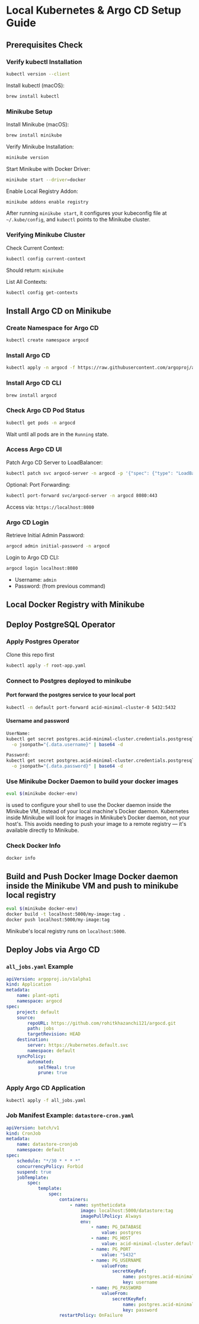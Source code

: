 # Local Kubernetes & Argo CD Setup Guide

## Prerequisites Check

### Verify kubectl Installation
```bash
kubectl version --client
```
Install kubectl (macOS):
```bash
brew install kubectl
```

### Minikube Setup
Install Minikube (macOS):
```bash
brew install minikube
```
Verify Minikube Installation:
```bash
minikube version
```
Start Minikube with Docker Driver:
```bash
minikube start --driver=docker
```
Enable Local Registry Addon:
```bash
minikube addons enable registry
```
After running `minikube start`, it configures your kubeconfig file at `~/.kube/config`, and `kubectl` points to the Minikube cluster.

### Verifying Minikube Cluster
Check Current Context:
```bash
kubectl config current-context
```
Should return: `minikube`

List All Contexts:
```bash
kubectl config get-contexts
```

## Install Argo CD on Minikube

### Create Namespace for Argo CD
```bash
kubectl create namespace argocd
```

### Install Argo CD
```bash
kubectl apply -n argocd -f https://raw.githubusercontent.com/argoproj/argo-cd/stable/manifests/install.yaml
```

### Install Argo CD CLI
```bash
brew install argocd
```

### Check Argo CD Pod Status
```bash
kubectl get pods -n argocd
```
Wait until all pods are in the `Running` state.

### Access Argo CD UI
Patch Argo CD Server to LoadBalancer:
```bash
kubectl patch svc argocd-server -n argocd -p '{"spec": {"type": "LoadBalancer"}}'
```
Optional: Port Forwarding:
```bash
kubectl port-forward svc/argocd-server -n argocd 8080:443
```
Access via: `https://localhost:8080`

### Argo CD Login
Retrieve Initial Admin Password:
```bash
argocd admin initial-password -n argocd
```
Login to Argo CD CLI:
```bash
argocd login localhost:8080
```
- Username: `admin`
- Password: (from previous command)

## Local Docker Registry with Minikube

## Deploy PostgreSQL Operator

### Apply Postgres Operator 
Clone this repo first
```bash
kubectl apply -f root-app.yaml
```

### Connect to Postgres deployed to minikube
#### Port forward the postgres service to your local port
```bash
kubectl -n default port-forward acid-minimal-cluster-0 5432:5432
```

#### Username and password
```bash
UserName:
kubectl get secret postgres.acid-minimal-cluster.credentials.postgresql.acid.zalan.do \
  -o jsonpath="{.data.username}" | base64 -d

Password:
kubectl get secret postgres.acid-minimal-cluster.credentials.postgresql.acid.zalan.do \
  -o jsonpath="{.data.password}" | base64 -d


```
### Use Minikube Docker Daemon to build your docker images
```bash
eval $(minikube docker-env)
```
is used to configure your shell to use the Docker daemon inside the Minikube VM, instead of your local machine's Docker daemon.
Kubernetes inside Minikube will look for images in Minikube’s Docker daemon, not your host's.
This avoids needing to push your image to a remote registry — it's available directly to Minikube.

### Check Docker Info
```bash
docker info
```
## Build and Push Docker Image Docker daemon inside the Minikube VM and push to minikube local registry
```bash
eval $(minikube docker-env)
docker build -t localhost:5000/my-image:tag .
docker push localhost:5000/my-image:tag
```
Minikube's local registry runs on `localhost:5000`.


## Deploy Jobs via Argo CD

### `all_jobs.yaml` Example
```yaml
apiVersion: argoproj.io/v1alpha1
kind: Application
metadata:
    name: plant-opti
    namespace: argocd
spec:
    project: default
    source:
        repoURL: https://github.com/rohitkhazanchi121/argocd.git
        path: jobs
        targetRevision: HEAD
    destination:
        server: https://kubernetes.default.svc
        namespace: default
    syncPolicy:
        automated:
            selfHeal: true
            prune: true
```

### Apply Argo CD Application
```bash
kubectl apply -f all_jobs.yaml
```

### Job Manifest Example: `datastore-cron.yaml`
```yaml
apiVersion: batch/v1
kind: CronJob
metadata:
    name: datastore-cronjob
    namespace: default
spec:
    schedule: "*/30 * * * *"
    concurrencyPolicy: Forbid
    suspend: true
    jobTemplate:
        spec:
            template:
                spec:
                    containers:
                        - name: syntheticdata
                            image: localhost:5000/datastore:tag
                            imagePullPolicy: Always
                            env:
                                - name: PG_DATABASE
                                    value: postgres
                                - name: PG_HOST
                                    value: acid-minimal-cluster.default.svc.cluster.local
                                - name: PG_PORT
                                    value: "5432"
                                - name: PG_USERNAME
                                    valueFrom:
                                        secretKeyRef:
                                            name: postgres.acid-minimal-cluster.credentials.postgresql.acid.zalan.do
                                            key: username
                                - name: PG_PASSWORD
                                    valueFrom:
                                        secretKeyRef:
                                            name: postgres.acid-minimal-cluster.credentials.postgresql.acid.zalan.do
                                            key: password
                    restartPolicy: OnFailure
```
